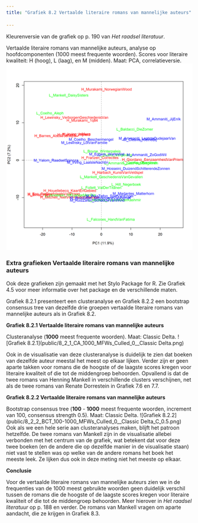 ```yaml
---
title: "Grafiek 8.2 Vertaalde literaire romans van mannelijke auteurs"

---
```


Kleurenversie van de grafiek op p. 190 van *Het raadsel literatuur*.


Vertaalde literaire romans van mannelijke auteurs, analyse op hoofdcomponenten (1000 meest frequente woorden).
Scores voor literaire kwaliteit: H (hoog), L (laag), en M (midden). Maat: PCA, correlatieversie.
![Grafiek 8.2](public/8_2_0_PCA_1000_MFWs_Culled_0__PCA_corr.png)

### **Extra grafieken Vertaalde literaire romans van mannelijke auteurs**

Ook deze grafieken zijn gemaakt met het Stylo Package for R. Zie  Grafiek 4.5 voor meer informatie over het package en de verschillende maten.

Grafiek 8.2.1 presenteert een clusteranalyse en Grafiek 8.2.2 een bootstrap consensus tree van dezelfde drie groepen vertaalde literaire romans van mannelijke auteurs als in Grafiek 8.2.


**Grafiek 8.2.1 Vertaalde literaire romans van mannelijke auteurs**

Clusteranalyse (**1000** meest frequente woorden). Maat: Classic Delta.
![Grafiek 8.2.1](public/8_2_1_CA_1000_MFWs_Culled_0__Classic Delta.png)

Ook in de visualisatie van deze clusteranalyse is duidelijk te zien dat boeken van dezelfde auteur meestal het meest op elkaar lijken. Verder zijn er geen aparte takken voor romans die de hoogste of de laagste scores kregen voor literaire kwaliteit of die tot de middengroep behoorden. Opvallend is dat de twee romans van Henning Mankell in verschillende clusters verschijnen, net als de twee romans van Renate Dorrestein in Grafiek 7.6 en 7.7.


**Grafiek 8.2.2 Vertaalde literaire romans van mannelijke auteurs**

Bootstrap consensus tree (**100** - **1000** meest frequente woorden, increment van 100, consensus strength 0.5). Maat: Classic Delta.
![Grafiek 8.2.2](public/8_2_2_BCT_100-1000_MFWs_Culled_0__Classic Delta_C_0.5.png)
Ook als we een hele serie aan clusteranalyses maken, blijft het patroon hetzelfde. De twee romans van Mankell zijn in de visualisatie allebei verbonden met het centrum van de grafiek, wat betekent dat voor deze twee boeken (en de andere die op dezelfde manier in de visualisatie staan) niet vast te stellen was op welke van de andere romans het boek het meeste leek. Ze lijken dus ook in deze meting niet het meeste op elkaar.


**Conclusie**

Voor de vertaalde literaire romans van mannelijke auteurs zien we in de frequenties van de 1000 meest gebruikte woorden geen duidelijk verschil tussen de romans die de hoogste of de laagste scores kregen voor literaire kwaliteit of die tot de middengroep behoorden. Meer hierover in *Het raadsel literatuur* op p. 188 en verder. De romans van Mankell vragen om aparte aandacht, die ze krijgen in Grafiek 8.3.

<!-- **Hoe zijn de metingen te repliceren?**
VOORBEELDQUERY HIER! -->
